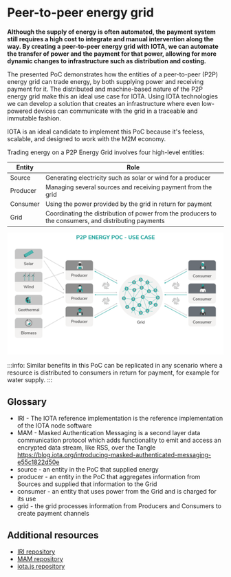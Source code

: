 # Peer-to-peer energy grid

**Although the supply of energy is often automated, the payment system still requires a high cost to integrate and manual intervention along the way. By creating a peer-to-peer energy grid with IOTA, we can automate the transfer of power and the payment for that power, allowing for more dynamic changes to infrastructure such as distribution and costing.**

The presented PoC demonstrates how the entities of a peer-to-peer (P2P) energy grid can trade energy, by both supplying power and receiving payment for it. The distributed and machine-based nature of the P2P energy grid make this an ideal use case for IOTA. Using IOTA technologies we can develop a solution that creates an infrastructure where even low-powered devices can communicate with the grid in a traceable and immutable fashion.

IOTA is an ideal candidate to implement this PoC because it's feeless, scalable, and designed to work with the M2M economy.

Trading energy on a P2P Energy Grid involves four high-level entities:

**Entity** | **Role**
---|---
Source|Generating electricity such as solar or wind for a producer|
Producer| Managing several sources and receiving payment from the grid
Consumer |Using the power provided by the grid in return for payment|
Grid| Coordinating the distribution of power from the producers to the consumers, and distributing payments|
 

![P2P Energy PoC - Use Case Picture](./p2p_use_case.png)

:::info:
Similar benefits in this PoC can be replicated in any scenario where a resource is distributed to consumers in return for payment, for example for water supply.
:::

## Glossary

* IRI - The IOTA reference implementation is the reference implementation of the IOTA node software
* MAM - Masked Authentication Messaging is a second layer data communication protocol which adds functionality to emit and access an encrypted data stream, like RSS, over the Tangle https://blog.iota.org/introducing-masked-authenticated-messaging-e55c1822d50e
* source - an entity in the PoC that supplied energy
* producer - an entity in the PoC that aggregates information from Sources and supplied that information to the Grid
* consumer - an entity that uses power from the Grid and is charged for its use
* grid - the grid processes information from Producers and Consumers to create payment channels

## Additional resources

* [IRI repository](https://github.com/iotaledger/iri) 
* [MAM repository](https://github.com/iotaledger/mam.client.js)
* [iota.js repository](https://github.com/iotaledger/iota.js)


